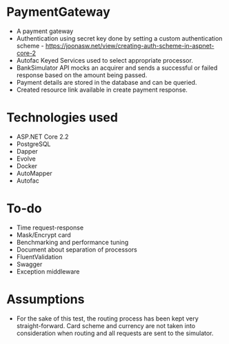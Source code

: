 # PaymentGateway
- A payment gateway
- Authentication using secret key done by setting a custom authentication scheme - https://joonasw.net/view/creating-auth-scheme-in-aspnet-core-2
- Autofac Keyed Services used to select appropriate processor. 
- BankSimulator API mocks an acquirer and sends a successful or failed response based on the amount being passed.
- Payment details are stored in the database and can be queried.
- Created resource link available in create payment response.

# Technologies used
- ASP.NET Core 2.2
- PostgreSQL
- Dapper
- Evolve
- Docker
- AutoMapper
- Autofac

# To-do
- Time request-response
- Mask/Encrypt card
- Benchmarking and performance tuning
- Document about separation of processors
- FluentValidation
- Swagger
- Exception middleware

# Assumptions
- For the sake of this test, the routing process has been kept very straight-forward. Card scheme and currency are not taken into consideration when routing and all requests are sent to the simulator.  